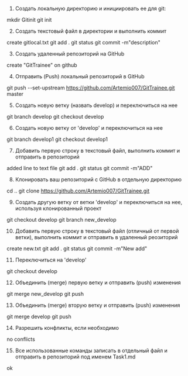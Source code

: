 1. Создать локальную директорию и инициировать ее для git:

mkdir
Gitinit
git init

2. Создать текстовый файл в директории и выполнить коммит

create gitlocal.txt
git add .
git status
git commit -m"description"

3. Создать удаленный репозиторий на GitHub

create "GitTrainee" on github

4. Отправить (Push) локальный репозиторий в GitHub

git push --set-upstream https://github.com/Artemio007/GitTrainee.git master

5. Создать новую ветку (назвать develop) и переключиться на нее

git branch develop
git checkout develop

6. Создать новую ветку от 'develop' и переключиться на нее

git branch develop1
git checkout develop1

7. Добавить первую строку в текстовый файл, выполнить коммит и отправить в репозиторий


added line to text file
git add .
git status
git commit -m"ADD"

8. Клонировать ваш репозиторий с GitHub в отдельную директорию

cd ..
git clone https://github.com/Artemio007/GitTrainee.git

9. Создать другую ветку от ветки 'develop' и переключиться на нее, используя клонированный
проект

git checkout develop
git branch new_develop

10. Добавить первую строку в текстовый файл (отличный от первой ветки), выполнить коммит и
отправить в удаленный реозиторий

create new.txt
git add .
git status
git commit -m"New add"

11. Переключиться на 'develop'

git checkout develop

12. Объединить (merge) первую ветку и отправить (push) изменения

git merge new_develop
git push

13. Объединить (merge) вторую ветку и отправить (push) изменения

git merge develop
git push

14. Разрешить конфликты, если необходимо

no conflicts 

15. Все использованные команды записать в отдельный файл и отправить в репозиторий под
именем Task1.md

ok
